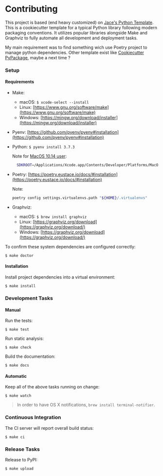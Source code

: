 # Contributing

This project is based (end heavy customized) on [Jace's Python Template](https://github.com/jacebrowning/template-python).
This is a cookiecutter template for a typical Python library following modern packaging conventions. It utilizes popular libraries alongside Make and Graphviz to fully automate all development and deployment tasks.

My main requirement was to find something wich use Poetry project to manage python dependencies.
Other template exist like [Cookiecutter PyPackage](https://github.com/audreyr/cookiecutter-pypackage), maybe a next time ?

### Setup

#### Requirements

* Make:
    * macOS: `$ xcode-select --install`
    * Linux: [https://www.gnu.org/software/make](https://www.gnu.org/software/make)
    * Windows: [https://mingw.org/download/installer](https://mingw.org/download/installer)
* Pyenv: [https://github.com/pyenv/pyenv#installation](https://github.com/pyenv/pyenv#installation)
* Python: `$ pyenv install 3.7.3`

  Note for [MacOS 10.14 user](https://github.com/pyenv/pyenv/issues/544):
  ```bash
    SDKROOT=/Applications/Xcode.app/Contents/Developer/Platforms/MacOSX.platform/Developer/SDKs/MacOSX10.14.sdk MACOSX_DEPLOYMENT_TARGET=10.14 pyenv install 3.7.3
  ```
* Poetry: [https://poetry.eustace.io/docs/#installation](https://poetry.eustace.io/docs/#installation)

  Note:
  ```bash
  poetry config settings.virtualenvs.path "${HOME}/.virtualenvs"
  ```
* Graphviz:
    * macOS: `$ brew install graphviz`
    * Linux: [https://graphviz.org/download](https://graphviz.org/download/)
    * Windows: [https://graphviz.org/download](https://graphviz.org/download/)

To confirm these system dependencies are configured correctly:

```text
$ make doctor
```

#### Installation

Install project dependencies into a virtual environment:

```text
$ make install
```

### Development Tasks

#### Manual

Run the tests:

```text
$ make test
```

Run static analysis:

```text
$ make check
```

Build the documentation:

```text
$ make docs
```

#### Automatic

Keep all of the above tasks running on change:

```text
$ make watch
```

> In order to have OS X notifications, `brew install terminal-notifier`.

### Continuous Integration

The CI server will report overall build status:

```text
$ make ci
```

### Release Tasks

Release to PyPI:

```text
$ make upload
```
